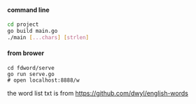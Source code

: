 #### command line
```bash
cd project
go build main.go
./main [...chars] [strlen]
```

#### from brower
```
cd fdword/serve
go run serve.go
# open localhost:8888/w
```

the word list txt is from https://github.com/dwyl/english-words
